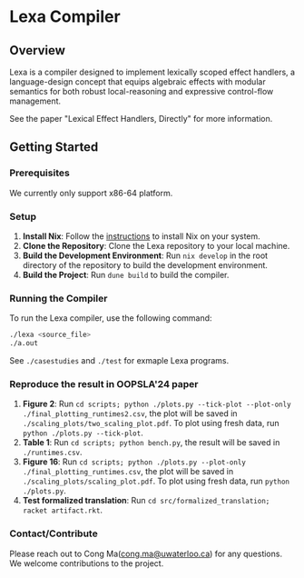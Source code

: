 # Lexa Compiler

## Overview
Lexa is a compiler designed to implement lexically scoped effect handlers, a language-design concept that equips algebraic effects with modular semantics for both robust local-reasoning and expressive control-flow management.

See the paper "Lexical Effect Handlers, Directly" for more information.

## Getting Started

### Prerequisites
We currently only support x86-64 platform.

### Setup
1. **Install Nix**: Follow the [instructions](https://nixos.org/download.html) to install Nix on your system.
2. **Clone the Repository**: Clone the Lexa repository to your local machine.
3. **Build the Development Environment**: Run `nix develop` in the root directory of the repository to build the development environment.
4. **Build the Project**: Run `dune build` to build the compiler.

### Running the Compiler
To run the Lexa compiler, use the following command:
```bash
./lexa <source_file>
./a.out
```
See `./casestudies`  and `./test` for exmaple Lexa programs.

### Reproduce the result in OOPSLA'24 paper
1. **Figure 2**: Run `cd scripts; python ./plots.py --tick-plot --plot-only ./final_plotting_runtimes2.csv`, the plot will be saved in `./scaling_plots/two_scaling_plot.pdf`. To plot using fresh data, run `python ./plots.py --tick-plot`.
2. **Table 1**: Run `cd scripts; python bench.py`, the result will be saved in `./runtimes.csv`.
3. **Figure 16**: Run `cd scripts; python ./plots.py --plot-only ./final_plotting_runtimes.csv`, the plot will be saved in `./scaling_plots/scaling_plot.pdf`. To plot using fresh data, run `python ./plots.py`.
4. **Test formalized translation**: Run `cd src/formalized_translation; racket artifact.rkt`.

### Contact/Contribute
Please reach out to Cong Ma(cong.ma@uwaterloo.ca) for any questions. We welcome contributions to the project.